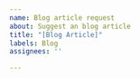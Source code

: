 ```yaml
---
name: Blog article request
about: Suggest an blog article
title: "[Blog Article]"
labels: Blog
assignees: ''

---
```




